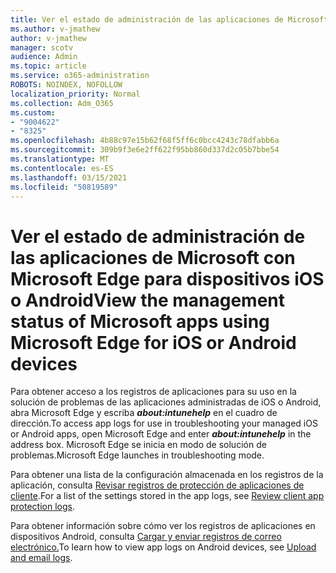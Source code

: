 ```yaml
---
title: Ver el estado de administración de las aplicaciones de Microsoft con Microsoft Edge para dispositivos iOS o Android
ms.author: v-jmathew
author: v-jmathew
manager: scotv
audience: Admin
ms.topic: article
ms.service: o365-administration
ROBOTS: NOINDEX, NOFOLLOW
localization_priority: Normal
ms.collection: Adm_O365
ms.custom:
- "9004622"
- "8325"
ms.openlocfilehash: 4b88c97e15b62f68f5ff6c0bcc4243c78dfabb6a
ms.sourcegitcommit: 309b9f3e6e2ff622f95bb860d337d2c05b7bbe54
ms.translationtype: MT
ms.contentlocale: es-ES
ms.lasthandoff: 03/15/2021
ms.locfileid: "50819589"
---
```

# <a name="view-the-management-status-of-microsoft-apps-using-microsoft-edge-for-ios-or-android-devices"></a><span data-ttu-id="704fa-102">Ver el estado de administración de las aplicaciones de Microsoft con Microsoft Edge para dispositivos iOS o Android</span><span class="sxs-lookup"><span data-stu-id="704fa-102">View the management status of Microsoft apps using Microsoft Edge for iOS or Android devices</span></span>

<span data-ttu-id="704fa-103">Para obtener acceso a los registros de aplicaciones para su uso en la solución de problemas de las aplicaciones administradas de iOS o Android, abra Microsoft Edge y escriba ***about:intunehelp*** en el cuadro de dirección.</span><span class="sxs-lookup"><span data-stu-id="704fa-103">To access app logs for use in troubleshooting your managed iOS or Android apps, open Microsoft Edge and enter ***about:intunehelp*** in the address box.</span></span> <span data-ttu-id="704fa-104">Microsoft Edge se inicia en modo de solución de problemas.</span><span class="sxs-lookup"><span data-stu-id="704fa-104">Microsoft Edge launches in troubleshooting mode.</span></span>

<span data-ttu-id="704fa-105">Para obtener una lista de la configuración almacenada en los registros de la aplicación, consulta [Revisar registros de protección de aplicaciones de cliente](https://go.microsoft.com/fwlink/?linkid=2141401).</span><span class="sxs-lookup"><span data-stu-id="704fa-105">For a list of the settings stored in the app logs, see [Review client app protection logs](https://go.microsoft.com/fwlink/?linkid=2141401).</span></span>

<span data-ttu-id="704fa-106">Para obtener información sobre cómo ver los registros de aplicaciones en dispositivos Android, consulta [Cargar y enviar registros de correo electrónico.](https://go.microsoft.com/fwlink/?linkid=2141408)</span><span class="sxs-lookup"><span data-stu-id="704fa-106">To learn how to view app logs on Android devices, see [Upload and email logs](https://go.microsoft.com/fwlink/?linkid=2141408).</span></span>
